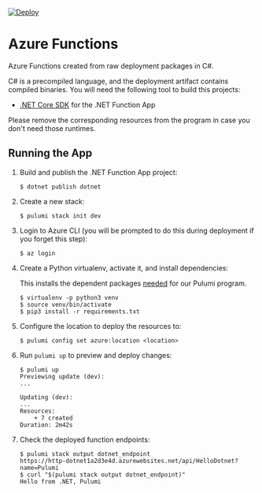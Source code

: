 [![Deploy](https://get.pulumi.com/new/button.svg)](https://app.pulumi.com/new)

# Azure Functions

Azure Functions created from raw deployment packages in C#.

C# is a precompiled language, and the deployment artifact contains compiled binaries. You will need the following tool to build this projects:

- [.NET Core SDK](https://dotnet.microsoft.com/download) for the .NET Function App

Please remove the corresponding resources from the program in case you don't need those runtimes.

## Running the App

1.  Build and publish the .NET Function App project:

    ```
    $ dotnet publish dotnet
    ```

1.  Create a new stack:

    ```
    $ pulumi stack init dev
    ```

1.  Login to Azure CLI (you will be prompted to do this during deployment if you forget this step):

    ```
    $ az login
    ```

1.  Create a Python virtualenv, activate it, and install dependencies:

    This installs the dependent packages [needed](https://www.pulumi.com/docs/intro/concepts/how-pulumi-works/) for our Pulumi program.

    ```
    $ virtualenv -p python3 venv
    $ source venv/bin/activate
    $ pip3 install -r requirements.txt
    ```

1.  Configure the location to deploy the resources to:

    ```
    $ pulumi config set azure:location <location>
    ```

1.  Run `pulumi up` to preview and deploy changes:

    ```
    $ pulumi up
    Previewing update (dev):
    ...

    Updating (dev):
    ...
    Resources:
        + 7 created
    Duration: 2m42s
    ```

1.  Check the deployed function endpoints:

    ```
    $ pulumi stack output dotnet_endpoint
    https://http-dotnet1a2d3e4d.azurewebsites.net/api/HelloDotnet?name=Pulumi
    $ curl "$(pulumi stack output dotnet_endpoint)"
    Hello from .NET, Pulumi
    ```
